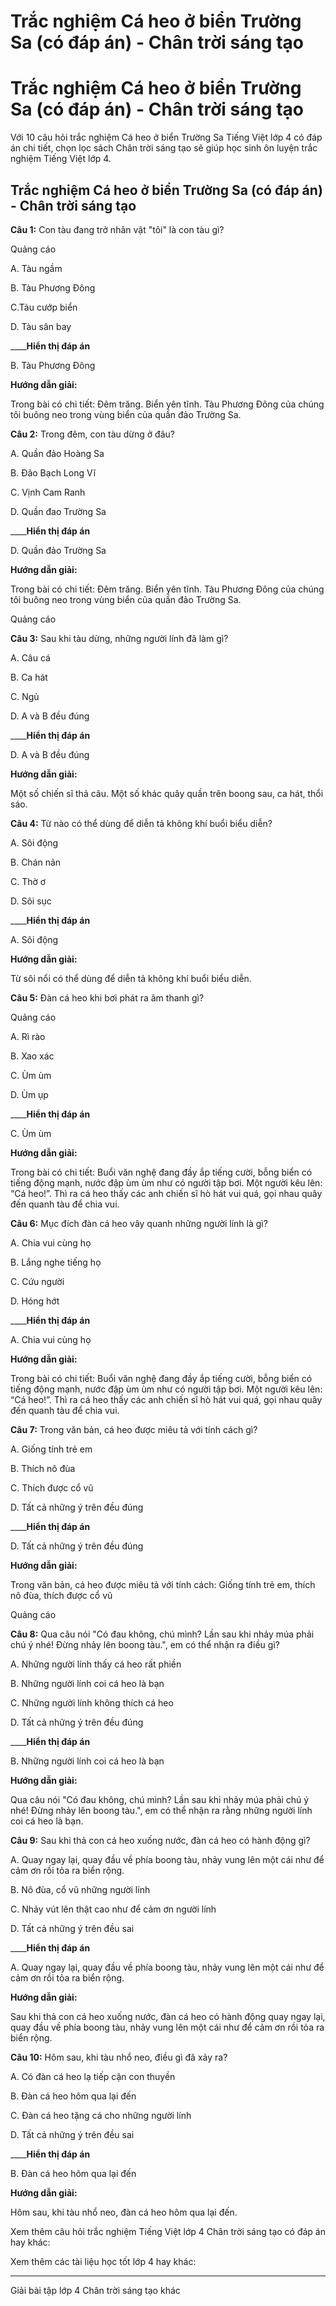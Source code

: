 # Trắc nghiệm Cá heo ở biển Trường Sa (có đáp án) - Chân trời sáng tạo

# Trắc nghiệm Cá heo ở biển Trường Sa (có đáp án) - Chân trời sáng tạo

Với 10 câu hỏi trắc nghiệm Cá heo ở biển Trường Sa Tiếng Việt lớp 4 có đáp án chi tiết, chọn lọc sách Chân trời sáng tạo sẽ giúp học sinh ôn luyện trắc nghiệm Tiếng Việt lớp 4.

## Trắc nghiệm Cá heo ở biển Trường Sa (có đáp án) - Chân trời sáng tạo

**Câu 1:** Con tàu đang trở nhân vật "tôi" là con tàu gì?

Quảng cáo

A. Tàu ngầm

B. Tàu Phương Đông

C.Tàu cướp biển

D. Tàu sân bay 

____**Hiển thị đáp án**

B. Tàu Phương Đông

**Hướng dẫn giải:**

Trong bài có chi tiết: Đêm trăng. Biển yên tĩnh. Tàu Phương Đông của chúng tôi buông neo trong vùng biển của quần đảo Trường Sa.

**Câu 2:** Trong đêm, con tàu dừng ở đâu?

A. Quần đảo Hoàng Sa

B. Đão Bạch Long Vĩ

C. Vịnh Cam Ranh

D. Quần đao Trường Sa 

____**Hiển thị đáp án**

D. Quần đảo Trường Sa 

**Hướng dẫn giải:**

Trong bài có chi tiết: Đêm trăng. Biển yên tĩnh. Tàu Phương Đông của chúng tôi buông neo trong vùng biển của quần đảo Trường Sa.

Quảng cáo

**Câu 3:** Sau khi tàu dừng, những người lính đã làm gì?

A. Câu cá

B. Ca hát

C. Ngủ 

D. A và B đều đúng 

____**Hiển thị đáp án**

D. A và B đều đúng 

**Hướng dẫn giải:**

Một số chiến sĩ thả câu. Một số khác quây quần trên boong sau, ca hát, thổi sáo.

**Câu 4:** Từ nào có thể dùng để diễn tả không khí buổi biểu diễn?

A. Sôi động

B. Chán nản

C. Thờ ơ

D. Sôi sục 

____**Hiển thị đáp án**

A. Sôi động

**Hướng dẫn giải:**

Từ sôi nổi có thể dùng để diễn tả không khí buổi biểu diễn.

**Câu 5:** Đàn cá heo khi bơi phát ra âm thanh gì?

Quảng cáo

A. Rì rào

B. Xao xác

C. Ùm ùm

D. Ùm ụp 

____**Hiển thị đáp án**

C. Ùm ùm

**Hướng dẫn giải:**

Trong bài có chi tiết: Buổi văn nghệ đang đầy ắp tiếng cười, bỗng biển có tiếng động mạnh, nước đập ùm ùm như có người tập bơi. Một người kêu lên: “Cá heo!”. Thì ra cá heo thấy các anh chiến sĩ hò hát vui quá, gọi nhau quây đến quanh tàu để chia vui.

**Câu 6:** Mục đích đàn cá heo vây quanh những người lính là gì?

A. Chia vui cùng họ

B. Lắng nghe tiếng họ

C. Cứu người

D. Hóng hớt 

____**Hiển thị đáp án**

A. Chia vui cùng họ

**Hướng dẫn giải:**

Trong bài có chi tiết: Buổi văn nghệ đang đầy ắp tiếng cười, bỗng biển có tiếng động mạnh, nước đập ùm ùm như có người tập bơi. Một người kêu lên: “Cá heo!”. Thì ra cá heo thấy các anh chiến sĩ hò hát vui quá, gọi nhau quây đến quanh tàu để chia vui.

**Câu 7:** Trong văn bản, cá heo được miêu tả với tính cách gì? 

A. Giống tính trẻ em

B. Thích nô đùa 

C. Thích được cổ vũ 

D. Tất cả những ý trên đều đúng 

____**Hiển thị đáp án**

D. Tất cả những ý trên đều đúng 

**Hướng dẫn giải:**

Trong văn bản, cá heo được miêu tả với tính cách: Giống tính trẻ em, thích nô đùa, thích được cổ vũ 

Quảng cáo

**Câu 8:** Qua câu nói "Có đau không, chú mình? Lần sau khi nhảy múa phải chú ý nhé! Đừng nhảy lên boong tàu.", em có thể nhận ra điều gì?

A. Những người lính thấy cá heo rất phiền

B. Những người lính coi cá heo là bạn

C. Những người lính không thích cá heo

D. Tất cả những ý trên đều đúng 

____**Hiển thị đáp án**

B. Những người lính coi cá heo là bạn

**Hướng dẫn giải:**

Qua câu nói "Có đau không, chú mình? Lần sau khi nhảy múa phải chú ý nhé! Đừng nhảy lên boong tàu.", em có thể nhận ra rằng những người lính coi cá heo là bạn. 

**Câu 9:** Sau khi thả con cá heo xuống nước, đàn cá heo có hành động gì?

A. Quay ngay lại, quay đầu về phía boong tàu, nhảy vung lên một cái như để cảm ơn rồi tỏa ra biển rộng.

B. Nô đùa, cổ vũ những người lính

C. Nhảy vút lên thật cao như để cảm ơn người lính

D. Tất cả những ý trên đều sai 

____**Hiển thị đáp án**

A. Quay ngay lại, quay đầu về phía boong tàu, nhảy vung lên một cái như để cảm ơn rồi tỏa ra biển rộng.

**Hướng dẫn giải:**

Sau khi thả con cá heo xuống nước, đàn cá heo có hành động quay ngay lại, quay đầu về phía boong tàu, nhảy vung lên một cái như để cảm ơn rồi tỏa ra biển rộng.

**Câu 10:** Hôm sau, khi tàu nhổ neo, điều gì đã xảy ra?

A. Có đàn cá heo lạ tiếp cận con thuyền

B. Đàn cá heo hôm qua lại đến

C. Đàn cá heo tặng cá cho những người lính

D. Tất cả những ý trên đều sai 

____**Hiển thị đáp án**

B. Đàn cá heo hôm qua lại đến

**Hướng dẫn giải:**

Hôm sau, khi tàu nhổ neo, đàn cá heo hôm qua lại đến.

Xem thêm câu hỏi trắc nghiệm Tiếng Việt lớp 4 Chân trời sáng tạo có đáp án hay khác:

Xem thêm các tài liệu học tốt lớp 4 hay khác:

* * *

Giải bài tập lớp 4 Chân trời sáng tạo khác
